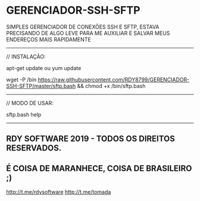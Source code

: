 # GERENCIADOR-SSH-SFTP
SIMPLES GERENCIADOR DE CONEXÕES SSH E SFTP, ESTAVA PRECISANDO DE ALGO LEVE PARA ME AUXILIAR E SALVAR MEUS ENDEREÇOS MAIS RAPIDAMENTE

__________________________________
// INSTALAÇÃO:

apt-get update
ou
yum update

wget -P /bin https://raw.githubusercontent.com/RDY8799/GERENCIADOR-SSH-SFTP/master/sftp.bash && chmod +x /bin/sftp.bash

__________________________________

// MODO DE USAR:

sftp.bash help

__________________________________

## RDY SOFTWARE 2019 - TODOS OS DIREITOS RESERVADOS.

## É COISA DE MARANHECE, COISA DE BRASILEIRO ;)

http://t.me/rdysoftware
http://t.me/tomada

